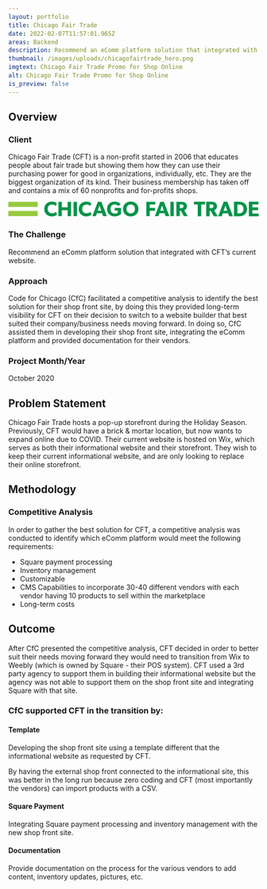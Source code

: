 ```yaml
---
layout: portfolio
title: Chicago Fair Trade
date: 2022-02-07T11:57:01.965Z
areas: Backend
description: Recommend an eComm platform solution that integrated with CFT’s current website
thumbnail: /images/uploads/chicagofairtrade_hero.png
imgtext: Chicago Fair Trade Promo for Shop Online
alt: Chicago Fair Trade Promo for Shop Online
is_preview: false
---
```

## Overview

### Client

Chicago Fair Trade (CFT) is a non-profit started in 2006 that educates people about fair trade but showing them how they can use their purchasing power for good in organizations, individually, etc. They are the biggest organization of its kind. Their business membership has taken off and contains a mix of 60 nonprofits and for-profits shops.

![Chicago Fair Trade Logo](/images/uploads/wide-logo-green.svg "Chicago Fair Trade Logo")

### The Challenge

Recommend an eComm platform solution that integrated with CFT’s current website.

### Approach

Code for Chicago (CfC) facilitated a competitive analysis to identify the best solution for their shop front site, by doing this they provided long-term visibility for CFT on their decision to switch to a website builder that best suited their company/business needs moving forward. In doing so, CfC assisted them in developing their shop front site, integrating the eComm platform and provided documentation for their vendors.

### Project Month/Year

October 2020

## Problem Statement

Chicago Fair Trade hosts a pop-up storefront during the Holiday Season. Previously, CFT would have a brick & mortar location, but now wants to expand online due to COVID. Their current website is hosted on Wix, which serves as both their informational website and their storefront. They wish to keep their current informational website, and are only looking to replace their online storefront. 

## Methodology

### Competitive Analysis

In order to gather the best solution for CFT, a competitive analysis was conducted to identify which eComm platform would meet the following requirements: 

* Square payment processing
* Inventory management
* Customizable
* CMS Capabilities to incorporate 30-40 different vendors with each vendor having 10 products to sell within the marketplace
* Long-term costs

## Outcome

After CfC presented the competitive analysis, CFT decided in order to better suit their needs moving forward they would need to transition from Wix to Weebly (which is owned by Square - their POS system). CFT used a 3rd party agency to support them in building their informational website but the agency was not able to support them on the shop front site and integrating Square with that site.

### CfC supported CFT in the transition by:

#### Template

Developing the shop front site using a template different that the informational website as requested by CFT.

By having the external shop front connected to the informational site, this was better in the long run because zero coding and CFT (most importantly the vendors) can import products with a CSV.

#### Square Payment

Integrating Square payment processing and inventory management with the new shop front site.

#### Documentation

Provide documentation on the process for the various vendors to add content, inventory updates, pictures, etc.